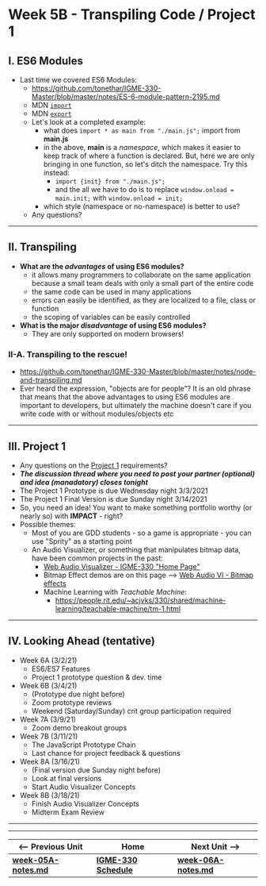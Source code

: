 # Week 5B - Transpiling Code / Project 1

## I. ES6 Modules

- Last time we covered ES6 Modules:
  - https://github.com/tonethar/IGME-330-Master/blob/master/notes/ES-6-module-pattern-2195.md
  - MDN [`import`](https://developer.mozilla.org/en-US/docs/Web/JavaScript/Reference/Statements/import)
  - MDN [`export`](https://developer.mozilla.org/en-US/docs/Web/JavaScript/Reference/Statements/export)
  - Let's look at a completed example:
    - what does `import * as main from "./main.js";` import from **main.js**
    - in the above, **main** is a *namespace*, which makes it easier to keep track of where a function is declared. But, here we are only bringing in one function, so let's ditch the namespace. Try this instead:
      - `import {init} from "./main.js";`
      - and the all we have to do is to replace `window.onload = main.init;` with `window.onload = init;`
    - which style (namespace or no-namespace) is better to use? 
  - Any questions?

<hr>

## II. Transpiling 
- **What are the *advantages* of using ES6 modules?**
  - it allows many programmers to collaborate on the same application because a small team deals with only a small part of the entire code
  - the same code can be used in many applications
  - errors can easily be identified, as they are localized to a file, class or function
  - the scoping of variables can be easily controlled
- **What is the major *disadvantage* of using ES6 modules?**
  - They are only supported on modern browsers!

### II-A. Transpiling to the rescue!
 - https://github.com/tonethar/IGME-330-Master/blob/master/notes/node-and-transpiling.md
 - Ever heard the expression, "objects are for people"? It is an old phrase that means that the above advantages to using ES6 modules are important to developers, but ultimately the machine doesn't care if you write code with or without modules/objects etc

<hr>

## III. Project 1

- Any questions on the [Project 1](../projects/project-1.md) requirements?
- ***The discussion thread where you need to post your partner (optional) and idea (manadatory) closes tonight***
- The Project 1 Prototype is due Wednesday night 3/3/2021
- The Project 1 Final Version is due Sunday night 3/14/2021
- So, you need an idea! You want to make something portfolio worthy (or nearly so) with **IMPACT** - right?
- Possible themes:
  - Most of you are GDD students - so a game is appropriate - you can use "Sprity" as a starting point
  - An Audio Visualizer, or something that manipulates bitmap data, have been common projects in the past:
    - [Web Audio Visualizer - IGME-330 "Home Page"](https://github.com/tonethar/IGME-330-Master/blob/master/notes/web-audio-visualizer-home.md)
    - Bitmap Effect demos are on this page --> [Web Audio VI - Bitmap effects](https://github.com/tonethar/IGME-330-Master/blob/master/notes/demo-web-audio-6.md)
    - Machine Learning with *Teachable Machine*:
      - https://people.rit.edu/~acjvks/330/shared/machine-learning/teachable-machine/tm-1.html

<hr>

## IV. Looking Ahead (tentative)

- Week 6A (3/2/21)
  - ES6/ES7 Features
  - Project 1 prototype question & dev. time
- Week 6B (3/4/21)
  - (Prototype due night before)
  - Zoom prototype reviews
  - Weekend (Saturday/Sunday) crit group participation required
 - Week 7A (3/9/21)
   - Zoom demo breakout groups
 - Week 7B (3/11/21)
   - The JavaScript Prototype Chain
   - Last chance for project feedback & questions
 - Week 8A (3/16/21)
   - (Final version due Sunday night before)
   - Look at final versions
   - Start Audio Visualizer Concepts
 - Week 8B (3/18/21)
   - Finish Audio Visualizer Concepts
   - Midterm Exam Review

<!--
- Are you sick of writing all of your JS code in one file and jamming everything into the global scope? ***You should be!***
- Today we are going to look at how to implement the *ES6 Module Pattern*:
  - [ES6 Module Pattern Notes](https://github.com/tonethar/IGME-330-Master/blob/master/notes/ES-6-module-pattern-2195.md)
- Note: One of the requirements of Project 2 is to utilize the *ES6 Module Pattern*
-->

<hr><hr>

| <-- Previous Unit | Home | Next Unit -->
| --- | --- | --- 
| [**week-05A-notes.md**](week-05A-notes.md)     |  [**IGME-330 Schedule**](../schedule.md) | [**week-06A-notes.md**](week-06A-notes.md)
